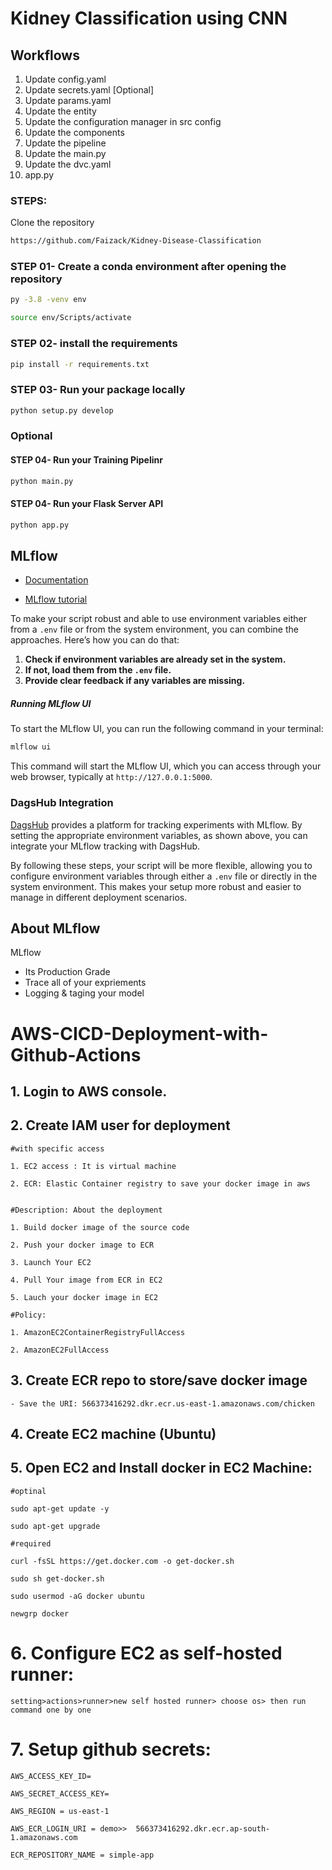 # Kidney Classification using CNN

## Workflows

1. Update config.yaml
2. Update secrets.yaml [Optional]
3. Update params.yaml
4. Update the entity
5. Update the configuration manager in src config
6. Update the components
7. Update the pipeline 
8. Update the main.py
9. Update the dvc.yaml
10. app.py

### STEPS:

Clone the repository

```bash
https://github.com/Faizack/Kidney-Disease-Classification
```
### STEP 01- Create a conda environment after opening the repository

```bash
py -3.8 -venv env
```

```bash
source env/Scripts/activate
```


### STEP 02- install the requirements
```bash
pip install -r requirements.txt
```
### STEP 03- Run your package locally
```bash
python setup.py develop
```
### Optional
#### STEP 04- Run your Training Pipelinr
```bash
python main.py 

```
#### STEP 04- Run your Flask Server API
```bash
python app.py 
```







## MLflow

- [Documentation](https://mlflow.org/docs/latest/index.html)

- [MLflow tutorial](https://youtu.be/jOmzWK0CT28?si=HKjQBFoIjv6owhSX)


To make your script robust and able to use environment variables either from a `.env` file or from the system environment, you can combine the approaches. Here’s how you can do that:

1. **Check if environment variables are already set in the system.**
2. **If not, load them from the `.env` file.**
3. **Provide clear feedback if any variables are missing.**


##### Running MLflow UI

To start the MLflow UI, you can run the following command in your terminal:

```bash
mlflow ui
```

This command will start the MLflow UI, which you can access through your web browser, typically at `http://127.0.0.1:5000`.

### DagsHub Integration

[DagsHub](https://dagshub.com/) provides a platform for tracking experiments with MLflow. By setting the appropriate environment variables, as shown above, you can integrate your MLflow tracking with DagsHub.

By following these steps, your script will be more flexible, allowing you to configure environment variables through either a `.env` file or directly in the system environment. This makes your setup more robust and easier to manage in different deployment scenarios.


## About MLflow
MLflow

 - Its Production Grade
 - Trace all of your expriements
 - Logging & taging your model




# AWS-CICD-Deployment-with-Github-Actions

## 1. Login to AWS console.

## 2. Create IAM user for deployment

	#with specific access

	1. EC2 access : It is virtual machine

	2. ECR: Elastic Container registry to save your docker image in aws


	#Description: About the deployment

	1. Build docker image of the source code

	2. Push your docker image to ECR

	3. Launch Your EC2 

	4. Pull Your image from ECR in EC2

	5. Lauch your docker image in EC2

	#Policy:

	1. AmazonEC2ContainerRegistryFullAccess

	2. AmazonEC2FullAccess

	
## 3. Create ECR repo to store/save docker image
    - Save the URI: 566373416292.dkr.ecr.us-east-1.amazonaws.com/chicken

	
## 4. Create EC2 machine (Ubuntu) 

## 5. Open EC2 and Install docker in EC2 Machine:
	
	
	#optinal

	sudo apt-get update -y

	sudo apt-get upgrade
	
	#required

	curl -fsSL https://get.docker.com -o get-docker.sh

	sudo sh get-docker.sh

	sudo usermod -aG docker ubuntu

	newgrp docker
	
# 6. Configure EC2 as self-hosted runner:
    setting>actions>runner>new self hosted runner> choose os> then run command one by one


# 7. Setup github secrets:

    AWS_ACCESS_KEY_ID=

    AWS_SECRET_ACCESS_KEY=

    AWS_REGION = us-east-1

    AWS_ECR_LOGIN_URI = demo>>  566373416292.dkr.ecr.ap-south-1.amazonaws.com

    ECR_REPOSITORY_NAME = simple-app



